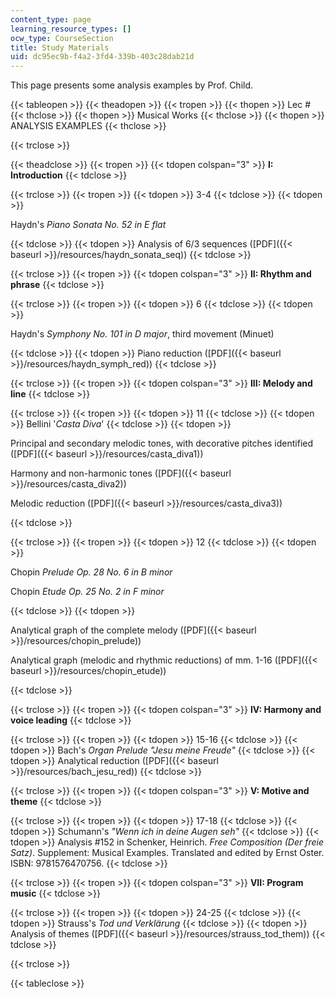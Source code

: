 ```yaml
---
content_type: page
learning_resource_types: []
ocw_type: CourseSection
title: Study Materials
uid: dc95ec9b-f4a2-3fd4-339b-403c28dab21d
---
```


This page presents some analysis examples by Prof. Child.

{{< tableopen >}}
{{< theadopen >}}
{{< tropen >}}
{{< thopen >}}
Lec #
{{< thclose >}}
{{< thopen >}}
Musical Works
{{< thclose >}}
{{< thopen >}}
ANALYSIS EXAMPLES
{{< thclose >}}

{{< trclose >}}

{{< theadclose >}}
{{< tropen >}}
{{< tdopen colspan="3" >}}
**I: Introduction**
{{< tdclose >}}

{{< trclose >}}
{{< tropen >}}
{{< tdopen >}}
3-4
{{< tdclose >}}
{{< tdopen >}}


Haydn's _Piano Sonata No. 52 in E flat_


{{< tdclose >}}
{{< tdopen >}}
Analysis of 6/3 sequences ([PDF]({{< baseurl >}}/resources/haydn_sonata_seq))
{{< tdclose >}}

{{< trclose >}}
{{< tropen >}}
{{< tdopen colspan="3" >}}
**II: Rhythm and phrase**
{{< tdclose >}}

{{< trclose >}}
{{< tropen >}}
{{< tdopen >}}
6
{{< tdclose >}}
{{< tdopen >}}


Haydn's _Symphony No. 101 in D major_, third movement (Minuet)


{{< tdclose >}}
{{< tdopen >}}
Piano reduction ([PDF]({{< baseurl >}}/resources/haydn_symph_red))
{{< tdclose >}}

{{< trclose >}}
{{< tropen >}}
{{< tdopen colspan="3" >}}
**III: Melody and line**
{{< tdclose >}}

{{< trclose >}}
{{< tropen >}}
{{< tdopen >}}
11
{{< tdclose >}}
{{< tdopen >}}
Bellini '_Casta Diva_'
{{< tdclose >}}
{{< tdopen >}}


Principal and secondary melodic tones, with decorative pitches identified ([PDF]({{< baseurl >}}/resources/casta_diva1))

Harmony and non-harmonic tones ([PDF]({{< baseurl >}}/resources/casta_diva2))

Melodic reduction ([PDF]({{< baseurl >}}/resources/casta_diva3))


{{< tdclose >}}

{{< trclose >}}
{{< tropen >}}
{{< tdopen >}}
12
{{< tdclose >}}
{{< tdopen >}}


Chopin _Prelude Op. 28 No. 6 in B minor_

Chopin _Etude Op. 25 No. 2 in F minor_


{{< tdclose >}}
{{< tdopen >}}


Analytical graph of the complete melody ([PDF]({{< baseurl >}}/resources/chopin_prelude))

Analytical graph (melodic and rhythmic reductions) of mm. 1-16 ([PDF]({{< baseurl >}}/resources/chopin_etude))


{{< tdclose >}}

{{< trclose >}}
{{< tropen >}}
{{< tdopen colspan="3" >}}
**IV: Harmony and voice leading**
{{< tdclose >}}

{{< trclose >}}
{{< tropen >}}
{{< tdopen >}}
15-16
{{< tdclose >}}
{{< tdopen >}}
Bach's _Organ Prelude "Jesu meine Freude"_
{{< tdclose >}}
{{< tdopen >}}
Analytical reduction ([PDF]({{< baseurl >}}/resources/bach_jesu_red))
{{< tdclose >}}

{{< trclose >}}
{{< tropen >}}
{{< tdopen colspan="3" >}}
**V: Motive and theme**
{{< tdclose >}}

{{< trclose >}}
{{< tropen >}}
{{< tdopen >}}
17-18
{{< tdclose >}}
{{< tdopen >}}
Schumann's _"Wenn ich in deine Augen seh"_
{{< tdclose >}}
{{< tdopen >}}
Analysis #152 in Schenker, Heinrich. _Free Composition (Der freie Satz)_. Supplement: Musical Examples. Translated and edited by Ernst Oster. ISBN: 9781576470756.
{{< tdclose >}}

{{< trclose >}}
{{< tropen >}}
{{< tdopen colspan="3" >}}
**VII: Program music**
{{< tdclose >}}

{{< trclose >}}
{{< tropen >}}
{{< tdopen >}}
24-25
{{< tdclose >}}
{{< tdopen >}}
Strauss's _Tod und Verklärung_
{{< tdclose >}}
{{< tdopen >}}
Analysis of themes ([PDF]({{< baseurl >}}/resources/strauss_tod_them))
{{< tdclose >}}

{{< trclose >}}

{{< tableclose >}}